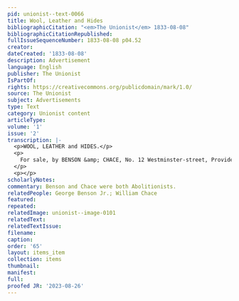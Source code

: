 ```yaml
---
pid: unionist--text-0066
title: Wool, Leather and Hides
bibliographicCitation: "<em>The Unionist</em> 1833-08-08"
bibliographicCitationRepublished: 
fullIssueSequenceNumber: 1833-08-08 p04.52
creator: 
dateCreated: '1833-08-08'
description: Advertisement
language: English
publisher: The Unionist
IsPartOf: 
rights: https://creativecommons.org/publicdomain/mark/1.0/
source: The Unionist
subject: Advertisements
type: Text
category: Unionist content
articleType: 
volume: '1'
issue: '2'
transcription: |-
  <p>WOOL, LEATHER and HIDES.</p>
  <p>
    For sale, by BENSON &amp; CHACE, No. 12 Westminster-street, Providence, R.I.
  </p>
  <p></p>
scholarlyNotes: 
commentary: Benson and Chace were both Abolitionists.
relatedPeople: George Benson Jr.; William Chace
featured: 
repeated: 
relatedImage: unionist--image-0101
relatedText: 
relatedTextIssue: 
filename: 
caption: 
order: '65'
layout: items_item
collection: items
thumbnail: 
manifest: 
full: 
proofed JR: '2023-08-26'
---
```

